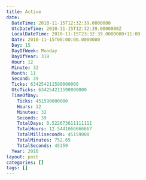 ```yaml
---
title: Active
date:
  DateTime: 2010-11-15T12:32:39.0000000
  UtcDateTime: 2010-11-15T12:32:39.0000000Z
  LocalDateTime: 2010-11-15T23:32:39.0000000+11:00
  Date: 2010-11-15T00:00:00.0000000
  Day: 15
  DayOfWeek: Monday
  DayOfYear: 319
  Hour: 12
  Minute: 32
  Month: 11
  Second: 39
  Ticks: 634254211590000000
  UtcTicks: 634254211590000000
  TimeOfDay:
    Ticks: 451590000000
    Hours: 12
    Minutes: 32
    Seconds: 39
    TotalDays: 0.522673611111111
    TotalHours: 12.5441666666667
    TotalMilliseconds: 45159000
    TotalMinutes: 752.65
    TotalSeconds: 45159
  Year: 2010
layout: post
categories: []
tags: []
---
```


